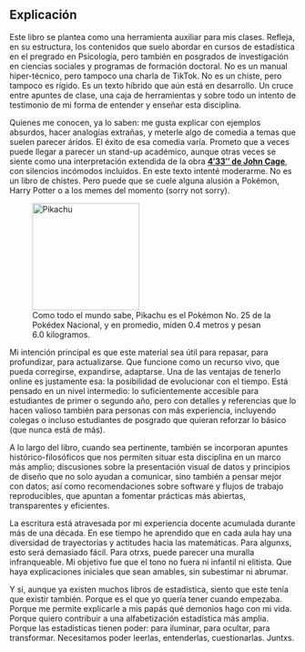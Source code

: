 ## Explicación

Este libro se plantea como una herramienta auxiliar para mis clases. Refleja, en su estructura, los contenidos que suelo abordar en cursos de estadística en el pregrado en Psicología, pero también en posgrados de investigación en ciencias sociales y programas de formación doctoral. No es un manual hiper-técnico, pero tampoco una charla de TikTok. No es un chiste, pero tampoco es rígido. Es un texto híbrido que aún está en desarrollo. Un cruce entre apuntes de clase, una caja de herramientas y sobre todo un intento de testimonio de mi forma de entender y enseñar esta disciplina.

Quienes me conocen, ya lo saben: me gusta explicar con ejemplos absurdos, hacer analogías extrañas, y meterle algo de comedia a temas que suelen parecer áridos. El éxito de esa comedia varía. Prometo que a veces puede llegar a parecer un stand-up académico, aunque otras veces se siente como una interpretación extendida de la obra [**4′33″ de John Cage**](https://youtu.be/AWVUp12XPpU), con silencios incómodos incluidos. En este texto intenté moderarme. No es un libro de chistes. Pero puede que se cuele alguna alusión a Pokémon, Harry Potter o a los memes del momento (sorry not sorry).

<!-- BEGIN:IMG -->

<figure>
  <img src="https://raw.githubusercontent.com/heelgueta/edesc/refs/heads/main/src/img/pikachu.png" alt="Pikachu" width="188">
  <figcaption>
    Como todo el mundo sabe, Pikachu es el Pokémon No. 25 de la Pokédex Nacional, y en promedio, miden 0.4 metros y pesan 6.0 kilogramos.</p>
  </figcaption>
</figure>

<!-- END:IMG -->


Mi intención principal es que este material sea útil para repasar, para profundizar, para actualizarse. Que funcione como un recurso vivo, que pueda corregirse, expandirse, adaptarse. Una de las ventajas de tenerlo online es justamente esa: la posibilidad de evolucionar con el tiempo. Está pensado en un nivel intermedio: lo suficientemente accesible para estudiantes de primer o segundo año, pero con detalles y referencias que lo hacen valioso también para personas con más experiencia, incluyendo colegas o incluso estudiantes de posgrado que quieran reforzar lo básico (que nunca está de más). 

A lo largo del libro, cuando sea pertinente, también se incorporan apuntes histórico-filosóficos que nos permiten situar esta disciplina en un marco más amplio; discusiones sobre la presentación visual de datos y principios de diseño que no solo ayudan a comunicar, sino también a pensar mejor con datos; así como recomendaciones sobre software y flujos de trabajo reproducibles, que apuntan a fomentar prácticas más abiertas, transparentes y eficientes.

La escritura está atravesada por mi experiencia docente acumulada durante más de una década. En ese tiempo he aprendido que en cada aula hay una diversidad de trayectorias y actitudes hacia las matemáticas. Para algunxs, esto será demasiado fácil. Para otrxs, puede parecer una muralla infranqueable. Mi objetivo fue que el tono no fuera ni infantil ni elitista. Que haya explicaciones iniciales que sean amables, sin subestimar ni abrumar. 

Y sí, aunque ya existen muchos libros de estadística, siento que este tenía que existir también. Porque es el que yo quería tener cuando empezaba. Porque me permite explicarle a mis papás qué demonios hago con mi vida. Porque quiero contribuir a una alfabetización estadística más amplia. Porque las estadísticas tienen poder: para iluminar, para ocultar, para transformar. Necesitamos poder leerlas, entenderlas, cuestionarlas. Juntxs.

